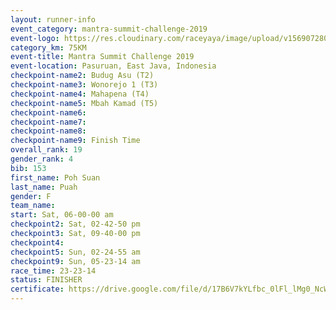 ```yaml
---
layout: runner-info 
event_category: mantra-summit-challenge-2019 
event-logo: https://res.cloudinary.com/raceyaya/image/upload/v1569072809/logo/mantra-image_segrbx.jpg
category_km: 75KM 
event-title: Mantra Summit Challenge 2019 
event-location: Pasuruan, East Java, Indonesia 
checkpoint-name2: Budug Asu (T2) 
checkpoint-name3: Wonorejo 1 (T3) 
checkpoint-name4: Mahapena (T4) 
checkpoint-name5: Mbah Kamad (T5) 
checkpoint-name6: 
checkpoint-name7: 
checkpoint-name8: 
checkpoint-name9: Finish Time
overall_rank: 19
gender_rank: 4
bib: 153
first_name: Poh Suan
last_name: Puah
gender: F
team_name: 
start: Sat, 06-00-00 am
checkpoint2: Sat, 02-42-50 pm
checkpoint3: Sat, 09-40-00 pm
checkpoint4: 
checkpoint5: Sun, 02-24-55 am
checkpoint9: Sun, 05-23-14 am
race_time: 23-23-14
status: FINISHER
certificate: https://drive.google.com/file/d/17B6V7kYLfbc_0lFl_lMg0_NcWwJBVE1a/view?usp=sharing
---
```

